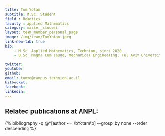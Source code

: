 ```yaml
---
title: Tom Yotam
subtitle: M.Sc. Student
field : Robotics
faculty : Applied Mathematics
category: master_student
layout: team_member_personal_page
image: /img/team/TomYotam.jpeg
link-new-tab: true
bio:
    - M.Sc. Applied Mathematics, Technion, since 2020
    - B.Sc. Magna Cum Laude, Mechanical Engineering, Tel Aviv University 2017

twitter:
youtube: 
github:
email: tomyo@campus.technion.ac.il
bitbucket: 
facebook: 
linkedin: 
---
```


## Related publications at ANPL:

{% bibliography -q @*[author ~= \bYotam\b] --group_by none --order descending %}